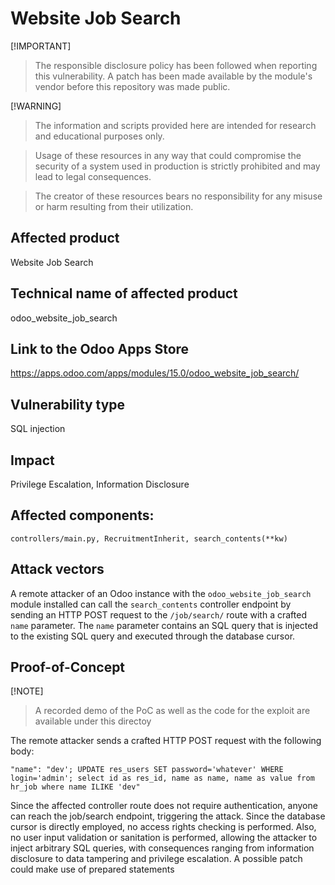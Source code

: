 # Website Job Search

[!IMPORTANT]
> The responsible disclosure policy has been followed when reporting this vulnerability. A patch has been made available by the module's vendor before this repository was made public.

[!WARNING]

> The information and scripts provided here are intended for research and educational purposes only. 

> Usage of these resources in any way that could compromise the security of a system used in production is strictly prohibited and may lead to legal consequences. 

> The creator of these resources bears no responsibility for any misuse or harm resulting from their utilization.



## Affected product
Website Job Search

## Technical name of affected product
odoo_website_job_search

## Link to the Odoo Apps Store
https://apps.odoo.com/apps/modules/15.0/odoo_website_job_search/

## Vulnerability type
SQL injection

## Impact
Privilege Escalation, Information Disclosure

## Affected components: 
`controllers/main.py, RecruitmentInherit, search_contents(**kw)`

## Attack vectors
A remote attacker of an Odoo instance with the `odoo_website_job_search` module installed can call the `search_contents` controller endpoint by sending an HTTP POST request to the `/job/search/` route with a crafted `name` parameter. The `name` parameter contains an SQL query that is injected to the existing SQL query and executed through the database cursor. 


## Proof-of-Concept

[!NOTE] 
> A recorded demo of the PoC as well as the code for the exploit are available under this directoy

The remote attacker sends a crafted HTTP POST request with the following body:

`"name": "dev'; UPDATE res_users SET password='whatever' WHERE login='admin'; select id as res_id, name as name, name as value from hr_job where name ILIKE 'dev"`


Since the affected controller route does not require authentication, anyone can reach the job/search endpoint, triggering the attack. Since the database cursor is directly employed, no access rights checking is performed. Also, no user input validation or sanitation is performed, allowing the attacker to inject arbitrary SQL queries, with consequences ranging from information disclosure to data tampering and privilege escalation. A possible patch could make use of prepared statements 

